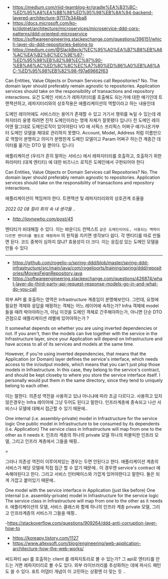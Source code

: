 - https://medium.com/riiid-teamblog-kr/gradle%EA%B3%BC-%ED%95%A8%EA%BB%98%ED%95%98%EB%8A%94-backend-layered-architecture-97117b344ba8
- https://docs.microsoft.com/ko-kr/dotnet/architecture/microservices/microservice-ddd-cqrs-patterns/ddd-oriented-microservice
- https://softwareengineering.stackexchange.com/questions/396151/which-layer-do-ddd-repositories-belong-to
- https://medium.com/@SlackBeck/%EC%95%A0%EA%B7%B8%EB%A6%AC%EA%B2%8C%EC%9E%87-%ED%95%98%EB%82%98%EC%97%90-%EB%A6%AC%ED%8C%8C%EC%A7%80%ED%86%A0%EB%A6%AC-%ED%95%98%EB%82%98-f97a69662f63


Can Entities, Value Objects or Domain Services call Repositories?
No. The domain layer should preferably remain agnostic to repositories. Application services should take on the responsibility of transactions and repository interactions.
요건 도메인 서비스가 레파지터리를 호출해도 되는가에 대한 얘기인데
트랜잭션하고, 레파지터리와의 상호작용은 애플리케이션의 역할이라고 하는 내용인데

도메인 레이어에도 서비스라는 용어가 존재할 수 있고 거기서 행위를 녹일 수 있는데
레파지터리 웅앵 하려면 진작 도메인이라는 명제 자체가 잘못됐다 입니다 전
도메인 레이어엔 말그대로 도메인로직이 있어야된다
VO 에 서픽스 프리픽스 어쩌구 얘기나온거부터 도메인 모델을 제대로 관리하지 못했다.
Account, Model, Address 처럼 이름만으로 역할이 분명하고 의미가 분명한게 도메인 모델이고 Param 어쩌구 하는건 계층간 데이터를 옮기는 DTO 일 뿐이다. 입니다

애플리케이션 (우리가 흔히 말하는 서비스) 에서 레파지터리를 호출하고, 호출하기 위한 파라미터 (대게 엔티티) 에 대한 비즈니스 로직은 도메인에서 구현되어야 한다


Can Entities, Value Objects or Domain Services call Repositories?
No. The domain layer should preferably remain agnostic to repositories. Application services should take on the responsibility of transactions and repository interactions.

애플리케이션이 책임져야 한다.
트랜잭션 및 레파지터리와의 상호관계 조율을


_2022 02 08 컬리 회의 속 내 생각들 .._


- _http://jaynewho.com/post/45_

엔티티가 비대해질 수 있다. 이는 바운디드 컨텍스트 `같은 도메인이어도, 사용되는 맥락이 다르면 엔티티를 별도로 매핑하라` 의 원칙을 지키면 생각보다 쉽다.
각 엔티티를 따로 만들면 된다.
코드 중복이 심하지 않냐? 효용성이 더 크다. 이는 응집성 있는 도메인 모델을 만들 수 있다

---

- https://github.com/rogelio-o/spring-ddd/blob/master/spring-ddd-infrastructure/src/main/java/com/rogelioorts/training/spring/ddd/repositories/MoviesFeignRepository.java
- https://softwareengineering.stackexchange.com/questions/426874/what-layer-do-third-party-api-request-response-models-go-in-and-what-do-you-call

외부 API 를 호출하는 영역은 Infrastructure 계층임이 분명해보인다.
그런데, 요청에 필요한 객체와 응답을 매핑하는 객체는 어느 레이어에 속하는가? Infra 객체에 model 들을 때려 박아야하는가, 아님 이것을 도메인 객체로 간주해야하는가, 아니면 단순 DTO 관점으로 애플리케이션 레벨에 있어야하는가 ?


It somewhat depends on whether you are using inverted dependencies or not. If you aren't, then the models can live together with the service in the Infrastructure layer, since your Application will depend on Infrastructure and have access to all of its services and models at the same time.

However, if you're using inverted dependencies, that means that the Application (or Domain) layer defines the service's interface, which needs access to the in/output models, which means that you can't just plop those models in Infrastructure. In this case, they belong to the service's contract, and should be kept closeby to where you store the service interface itself. I personally would put them in the same directory, since they tend to uniquely belong to each other.

이는 말한다. 의존성 역전을 사용하고 있냐 아니냐에 따라 조금 다르다고.
사용하고 있지 않은경우는 Infra 레이어에 그냥 두어도 된다고 말한다. 인프라계층에 종속되고 나선 서비스나 모델에 대해서 접근할 수 있기 때문에..

One internal (i.e. assembly-private) model in Infrastructure for the service logic
One public model in Infrastructure to be consumed by its dependents (i.e. Application)
The service class in Infrastructure will map from one to the other as it needs it.
인프라 계층의 하나의 private 모델 
하나의 퍼블릭한 인프라 모델, 그리고 인프라 계층에서 그들을 매핑..

=

그러나 의존성 역전이 이루어져있는 경우는 두면 안된다고 한다.
애플리케이션 계층의 서비스가 해당 모델에 직접 접근 할 수 없기 때문에.. 
이 경우엔 service's contract 에 속해야된다고 한다. 그리고 서비스 인터페이스와 가깝게 있어야한다고 말한다. 둘은 되게 가깝고 붙어있기 때문에.. 

One model with the service interface in Application (just like before)
One internal (i.e. assembly-private) model in Infrastructure for the service logic
The service class in Infrastructure will map from one to the other as it needs it.
애플리케이션의 모델, 서비스 클래스와 함께 
하나의 인프라 계층 private 모델, 그리고 인프라계층의 서비스가 그들을 매핑..


-https://stackoverflow.com/questions/909264/ddd-anti-corruption-layer-how-to
- https://koreapy.tistory.com/1127
- https://www.altexsoft.com/blog/engineering/web-application-architecture-how-the-web-works/

써드파티 api 를 호출하는 client 를 레파지토리로 볼 수 있는가?
그 api로 엔티티를 만드는 거면 레파지터리로 볼 수도 있다.
외부 라이브러리를 추상화하는 데에 파사드 패턴도 쓸 수 있다. 포트 어댑터 개념이 이 고민하는 상황엔 더 맞는 듯 ..

